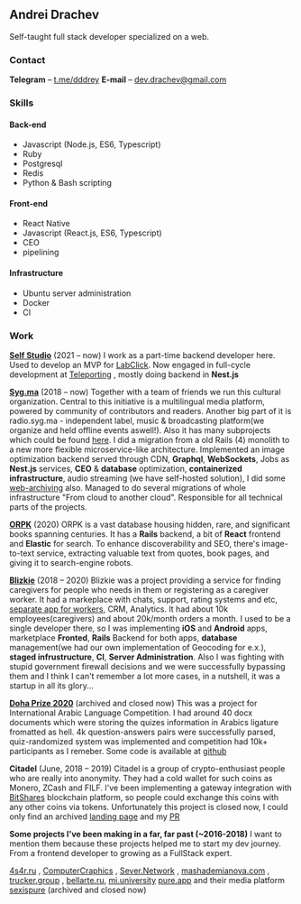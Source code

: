 
## Andrei Drachev
Self-taught full stack developer specialized on a web.

### Contact
**Telegram** –  [t.me/dddrey](http://t.me/dddrey) 
**E-mail** –  [dev.drachev@gmail.com](mailto:dev.drachev@gmail.com) 

### Skills

#### Back-end

- Javascript (Node.js, ES6, Typescript)
- Ruby
- Postgresql
- Redis
- Python & Bash scripting

#### Front-end

- React Native
- Javascript (React.js, ES6, Typescript)
- CEO
- pipelining


#### Infrastructure

-   Ubuntu server administration
-   Docker
-   CI

### Work
**[Self Studio](https://www.selfstudio.se/)** (2021 – now)
I work as a part-time backend developer here. Used to develop an MVP for [LabClick](https://www.labclick.ru/). Now engaged in full-cycle development at [Teleporting](https://teleporting.com/) , mostly doing backend in **Nest.js**

**[Syg.ma](https://syg.ma)** (2018 – now)
Together with a team of friends we run this cultural organization. Central to this initiative is a multilingual media platform, powered by community of contributors and readers. Another big part of it is radio.syg.ma - independent label, music & broadcasting platform(we organize and held offline events aswell!). Also it has many subprojects which could be found [here](https://studio.syg.ma/). 
I did a migration from a old Rails (4) monolith to a new more flexible microservice-like architecture. Implemented an image optimization backend served through CDN, **Graphql**, **WebSockets**, Jobs as **Nest.js** services,  **CEO** & **database** optimization, **containerized infrastructure**, audio streaming (we have self-hosted solution), I did some [web-archiving](https://archive.syg.ma/) also. Managed to do several migrations of whole infrastructure "From cloud to another cloud". Responsible for all technical parts of the projects.

**[ORPK](https://orpk.org/)** (2020)
ORPK is a vast database housing hidden, rare, and significant books spanning centuries.
It has a **Rails** backend, a bit of **React** frontend and **Elastic** for search. To enhance discoverability and SEO, there's  image-to-text service, extracting valuable text from quotes, book pages, and giving it to search-engine robots.

**[Blizkie](https://blizkie.ru)** (2018 – 2020) 
Blizkie was a project providing a service for finding caregivers for people who needs in them or registering as a caregiver worker. It had a markeplace with chats, support, rating systems and etc, [separate app for workers](https://play.google.com/store/apps/details?id=com.caregiversapp), CRM, Analytics. It had about 10k employees(caregivers) and about 20k/month orders a month.
I used to be a single developer there, so I was implementing **iOS** and **Android** apps, marketplace **Fronted**, **Rails** Backend for both apps, **database** management(we had our own implementation of Geocoding for e.x.), **staged infrustructure**, **CI**, **Server Administration**. Also I was fighting with stupid government firewall decisions and we were successfully bypassing them and I think I can't remember a lot more cases, in a nutshell, it was a startup in all its glory...

[**Doha Prize 2020**](https://web.archive.org/web/20211129230959/https://dalp.online/) (archived and closed now) 
This was a project for International Arabic Language Competition. 
I had around 40 docx documents which were storing the quizes information in Arabics ligature fromatted as hell. 4k question-answers pairs were successfully parsed, quiz-randomized system was implemented and competition had 10k+ participants as I remeber. Some code is available at [github](https://github.com/dddrey/DALP)

**Citadel** (June, 2018 – 2019) 
Citadel is a group of crypto-enthusiast people who are really into anonymity. They had a cold wallet for such coins as Monero, ZCash and FILF. I've been implementing a gateway integration with [BitShares](https://wallet.bitshares.org) blockchain platform, so people could exchange this coins with any other coins via tokens. Unfortunately this project is closed now, I could only find an archived [landing page](https://web.archive.org/web/20211126231157/https://citadel.li/) and my [PR](https://github.com/bitshares/bitshares-ui/pull/1695/files)

**Some projects I've been making in a far, far past (~2016-2018)**
I want to mention them because these projects helped me to start my dev journey. From a frontend developer to growing as a FullStack expert.

[4s4r.ru](http://4s4r.ru/) , [ComputerCraphics](https://computercraphics.github.io/) , [Sever.Network](https://sever-token.github.io/) , [mashademianova.com](https://mashademianova.com/) , [trucker.group](https://landing.trucker.group/) , [bellarte.ru](https://bellarte.ru/), [mi.university](https://mi.university/)
[pure.app](https://pure.app/ru/) and their media platform [sexispure](https://web.archive.org/web/20180824004555/https://sexispure.com/) (archived and closed now)
